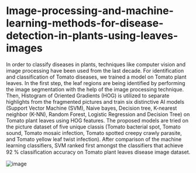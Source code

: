 # Image-processing-and-machine-learning-methods-for-disease-detection-in-plants-using-leaves-images
In order to classify diseases in plants, techniques like computer vision and image processing have been used from the last decade. For identification and classification of Tomato diseases, we trained a model on Tomato plant leaves. In the first step, the leaf regions are being identified by performing the image segmentation with the help of the image processing technique. Then, Histogram of Oriented Gradients (HOG) is utilized to separate highlights from the fragmented pictures and train six distinctive AI models (Support Vector Machine (SVM), Naive bayes, Decision tree, K-nearest neighbor (K-NN), Random Forest, Logistic Regression and Decision Tree) on Tomato plant leaves using HOG features. The proposed models are tried on the picture dataset of five unique classis (Tomato bacterial spot, Tomato sound, Tomato mosaic infection, Tomato spotted creepy crawly parasite, and Tomato yellow leaf twist infection). After comparison of the machine learning classifiers, SVM ranked first amongst the classifiers that achieve 92 % classiﬁcation accuracy on Tomato plant leaves disease image dataset.

![image](https://user-images.githubusercontent.com/55242810/229628257-612a4a60-0d5e-4e65-be78-6727cbe6bb6d.png)

